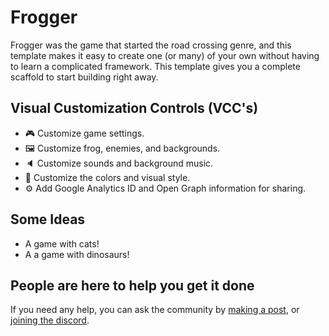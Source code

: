 # Frogger

Frogger was the game that started the road crossing genre, and this template makes it easy to create one (or many) of your own without having to learn a complicated framework. This template gives you a complete scaffold to start building right away.

## Visual Customization Controls (VCC's)
- 🎮 Customize game settings.
- 🖼️ Customize frog, enemies, and backgrounds.
- 🔈 Customize sounds and background music.
- 💅 Customize the colors and visual style.
- ⚙️ Add Google Analytics ID and Open Graph information for sharing.

## Some Ideas
- A game with cats!
- A a game with dinosaurs!

## People are here to help you get it done
If you need any help, you can ask the community by [making a post](https://gokoji.com/posts), or [joining the discord](https://discordapp.com/invite/eQuMJF6).